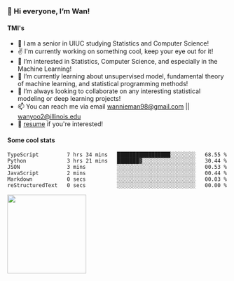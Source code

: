 <!-- ![visitor badge](https://visitor-badge.glitch.me/badge?page_id=wannieman98.visitor-badge)
 -->
### 👋 Hi everyone, I’m Wan! 

#### TMI's
- 🏫 I am a senior in UIUC studying Statistics and Computer Science!
- ✌️ I'm currently working on something cool, keep your eye out for it!
- 👀 I’m interested in Statistics, Computer Science, and especially in the Machine Learning! 
- 🌱 I’m currently learning about unsupervised model, fundamental theory of machine learning, and statistical programming methods!
- 💞️ I’m always looking to collaborate on any interesting statistical modeling or deep learning projects!
- 📫 You can reach me via email [wannieman98@gmail.com](wannieman98@gmail.com) || [wanyoo2@illinois.edu](wanyoo2@illinois.edu)
- 💼 [resume](https://drive.google.com/file/d/1aHdJ-fW59z6ZSo25-epW37TEh1vCrT-J/view?usp=sharing) if you're interested!

#### Some cool stats 

<!--START_SECTION:waka-->

```text
TypeScript         7 hrs 34 mins   █████████████████░░░░░░░░   68.55 %
Python             3 hrs 21 mins   ███████▓░░░░░░░░░░░░░░░░░   30.44 %
JSON               3 mins          ░░░░░░░░░░░░░░░░░░░░░░░░░   00.53 %
JavaScript         2 mins          ░░░░░░░░░░░░░░░░░░░░░░░░░   00.44 %
Markdown           0 secs          ░░░░░░░░░░░░░░░░░░░░░░░░░   00.03 %
reStructuredText   0 secs          ░░░░░░░░░░░░░░░░░░░░░░░░░   00.00 %
```

<!--END_SECTION:waka-->

<img height="180em" src="https://github-readme-stats.vercel.app/api?username=wannieman98&show_icons=true&hide_border=true&&count_private=true&include_all_commits=true" />
